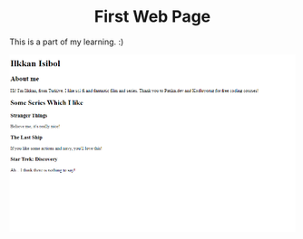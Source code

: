 <h1 align="center">First Web Page</h1>
<p>This is a part of my learning. :) </p>

![](https://github.com/isibol98/Front-End-Basics/blob/main/HTML/First_web/first.png?raw=true)
